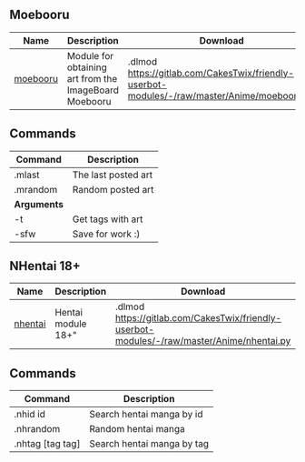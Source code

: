 ## Moebooru

| Name                                                         | Description                                           | Download                                                     |
| ------------------------------------------------------------ | ----------------------------------------------------- | ------------------------------------------------------------ |
| [moebooru](https://gitlab.com/CakesTwix/friendly-userbot-modules/-/blob/master/Anime/moebooru.py) | Module for obtaining art from the ImageBoard Moebooru | .dlmod https://gitlab.com/CakesTwix/friendly-userbot-modules/-/raw/master/Anime/moebooru.py |

## Commands

| **Command**   | Description         |
| ------------- | ------------------- |
| .mlast        | The last posted art |
| .mrandom      | Random posted art   |
| **Arguments** |                     |
| -t            | Get tags with art   |
| -sfw          | Save for work :)    |

## NHentai 18+

| Name                                                         | Description        | Download                                                     |
| ------------------------------------------------------------ | ------------------ | ------------------------------------------------------------ |
| [nhentai](https://gitlab.com/CakesTwix/friendly-userbot-modules/-/blob/master/Anime/nhentai.py) | Hentai module 18+" | .dlmod https://gitlab.com/CakesTwix/friendly-userbot-modules/-/raw/master/Anime/nhentai.py |

## Commands

| **Command**      | Description                |
| ---------------- | -------------------------- |
| .nhid id         | Search hentai manga by id  |
| .nhrandom        | Random hentai manga        |
| .nhtag [tag tag] | Search hentai manga by tag |

